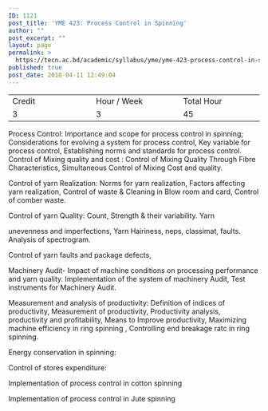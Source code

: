 ```yaml
---
ID: 1121
post_title: 'YME 423: Process Control in Spinning'
author: ""
post_excerpt: ""
layout: page
permalink: >
  https://tecn.ac.bd/academic/syllabus/yme/yme-423-process-control-in-spinning
published: true
post_date: 2018-04-11 12:49:04
---
```

<table width="625">
<tbody>
<tr>
<td width="206">Credit</td>
<td width="218">Hour / Week</td>
<td width="201">Total Hour</td>
</tr>
<tr>
<td width="206">3</td>
<td width="218">3</td>
<td width="201">45</td>
</tr>
</tbody>
</table>
Process Control: Importance and scope for process control in spinning; Considerations for evolving a system for process control, Key variable for process control, Establishing norms and standards for process control. Control of Mixing quality and cost : Control of Mixing Quality Through Fibre Characteristics, Simultaneous Control of Mixing Cost and quality.

Control of yarn Realization: Norms for yarn realization, Factors affecting yarn realization, Control of waste &amp; Cleaning in Blow room and card, Control of comber waste.

Control of yarn Quality: Count, Strength &amp; their variability. Yarn

unevenness and imperfections, Yarn Hairiness, neps, classimat, faults. Analysis of spectrogram.

Control of yarn faults and package defects,

Machinery Audit- Impact of machine conditions on processing performance and yarn quality. Implementation of the system of machinery Audit, Test instruments for Machinery Audit.

Measurement and analysis of productivity: Definition of indices of productivity, Measurement of productivity, Productivity analysis, productivity and profitability, Means to Improve productivity, Maximizing machine efficiency in ring spinning , Controlling end breakage ratc in ring spinning.

Energy conservation in spinning:

Control of stores expenditure:

Implementation of process control in cotton spinning

Implementation of process control in Jute spinning